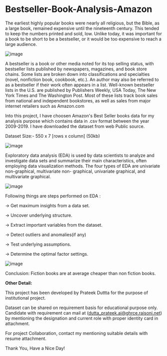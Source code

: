 # Bestseller-Book-Analysis-Amazon

The earliest highly popular books were nearly all religious, but the Bible, as a large book, remained expensive until the nineteenth century. This tended to keep the numbers printed and sold, low. Unlike today, it was important for a book to be short to be a bestseller, or it would be too expensive to reach a large audience.

![image](https://user-images.githubusercontent.com/62097113/144714549-1a74b34e-7449-4a48-97a4-3c130532271b.png)

A bestseller is a book or other media noted for its top selling status, with bestseller lists published by newspapers, magazines, and book store chains. Some lists are broken down into classifications and specialties (novel, nonfiction book, cookbook, etc.). An author may also be referred to as a bestseller if their work often appears in a list. Well-known bestseller lists in the U.S. are published by Publishers Weekly, USA Today, The New York Times and The Washington Post. Most of these lists track book sales from national and independent bookstores, as well as sales from major internet retailers such as Amazon.com

Into this project, I have choosen Amazon's Best Seller books data for my analysis purpose which contains data in .csv format between the year 2009-2019. I have downloaded the dataset from web Public source. 

Dataset Size:- 550 x 7 [rows x column] (50kb)

![image](https://user-images.githubusercontent.com/62097113/144714448-68a05ca2-b57f-42de-83d2-a9d5ed2edd6e.png)

Exploratory data analysis (EDA) is used by data scientists to analyze and investigate data sets and summarize their main characteristics, often employing data visualization methods. The four types of EDA are univariate non-graphical, multivariate non- graphical, univariate graphical, and multivariate graphical.

![image](https://user-images.githubusercontent.com/62097113/144714505-2cf6e879-561c-4933-8793-1304f80d6be6.png)

Following things are steps performed on EDA :

-> Get maximum insights from a data set.

-> Uncover underlying structure.

-> Extract important variables from the dataset.

-> Detect outliers and anomalies(if any)

-> Test underlying assumptions.

-> Determine the optimal factor settings.

![image](https://user-images.githubusercontent.com/62097113/144714518-105cb641-8e71-4b2c-9d71-8eec70468293.png)

Conclusion: Fiction books are at average cheaper than non fiction books.

**Other Detail:**

This project has been developed by Prateek Duttta for the purpose of institutional project.

Dataset can be shared on requirement basis for educational purpose only. Candidate with requirement can mail at (dutta_prateek.ai@ghrce.raisoni.net) by mentioning the designation and current role with proper identity card in attachment.

For project Collaboration, contact my mentioning suitable details with resume attachment.

Thank You, Have a Nice Day!
